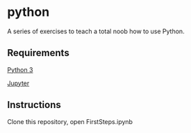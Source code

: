 # python

A series of exercises to teach a total noob how to use Python.

## Requirements

[Python 3](https://www.python.org/download/releases/3.0/)

[Jupyter](https://jupyter.org/install.html)

## Instructions

Clone this repository, open FirstSteps.ipynb 
